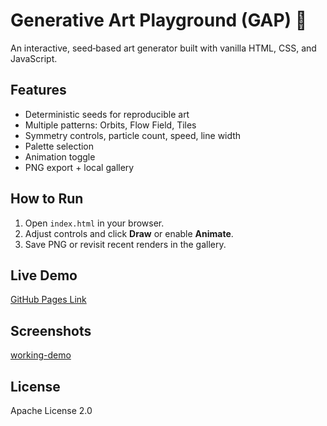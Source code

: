 # Generative Art Playground (GAP) 🎨

An interactive, seed‑based art generator built with vanilla HTML, CSS, and JavaScript.

## Features
- Deterministic seeds for reproducible art
- Multiple patterns: Orbits, Flow Field, Tiles
- Symmetry controls, particle count, speed, line width
- Palette selection
- Animation toggle
- PNG export + local gallery

## How to Run
1. Open `index.html` in your browser.
2. Adjust controls and click **Draw** or enable **Animate**.
3. Save PNG or revisit recent renders in the gallery.

## Live Demo
[GitHub Pages Link](https://codertx.github.io/Generative-Art-Playground-GAP/)

## Screenshots
[working-demo](https://github.com/CodeRTX/Generative-Art-Playground-GAP-/blob/main/snapshot.JPG)

## License
Apache License 2.0
